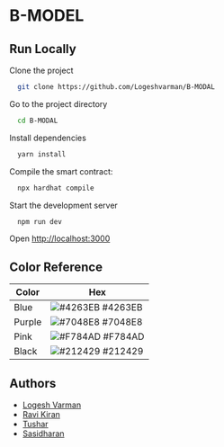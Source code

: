 # B-MODEL

## Run Locally

Clone the project

```bash
  git clone https://github.com/Logeshvarman/B-MODAL
```

Go to the project directory

```bash
  cd B-MODAL
```

Install dependencies

```bash
  yarn install
```

Compile the smart contract:

```bash
  npx hardhat compile
```

Start the development server

```bash
  npm run dev
```
Open [http://localhost:3000](http://localhost:3000)


  ## Color Reference

| Color             | Hex                                                                |
| ----------------- | ------------------------------------------------------------------ |
| Blue | ![#4263EB](https://via.placeholder.com/10/4263EB?text=+) #4263EB |
| Purple | ![#7048E8](https://via.placeholder.com/10/7048E8?text=+) #7048E8 |
| Pink | ![#F784AD](https://via.placeholder.com/10/F784AD?text=+) #F784AD |
| Black | ![#212429](https://via.placeholder.com/10/212429?text=+) #212429 |


## Authors

- [Logesh Varman](https://github.com/Logeshvarman)
- [Ravi Kiran](https://github.com/Ravi07kiran)
- [Tushar](https://github.com/TusharChanolian)
- [Sasidharan](https://github.com/Sasidharan0306)




  
<!-- To run locally -->
<!-- 
npx hardhat test
npx hardhat node: to startup a local network and create dummy accounts
in your metamask ext, switch to localhost 8484 and import one of the generated accounts using the secret keys
use another terminal and run "npx hardhat run scripts/deploy.js --network localhost" to deploy contract to localhost
-->

